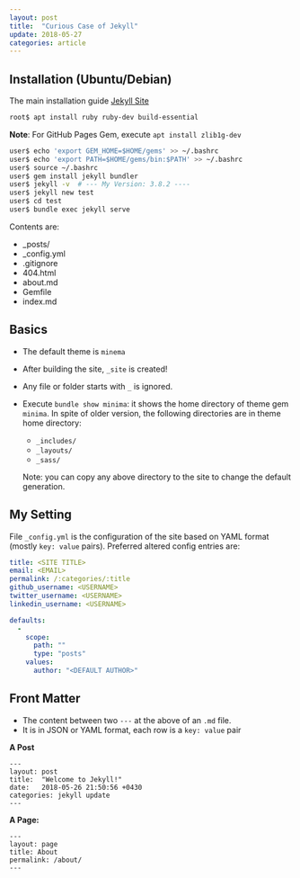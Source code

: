 ```yaml
---
layout: post
title:  "Curious Case of Jekyll"
update: 2018-05-27
categories: article
---
```


## Installation (Ubuntu/Debian)
The main installation guide [Jekyll Site](https://jekyllrb.com/docs/installation)
```sh
root$ apt install ruby ruby-dev build-essential
```
**Note**: For GitHub Pages Gem, execute `apt install zlib1g-dev`


```sh
user$ echo 'export GEM_HOME=$HOME/gems' >> ~/.bashrc
user$ echo 'export PATH=$HOME/gems/bin:$PATH' >> ~/.bashrc
user$ source ~/.bashrc
user$ gem install jekyll bundler
user$ jekyll -v  # --- My Version: 3.8.2 ----
user$ jekyll new test
user$ cd test
user$ bundle exec jekyll serve
```
Contents are:
- _posts/
- _config.yml
- .gitignore
- 404.html
- about.md
- Gemfile
- index.md


## Basics
- The default theme is `minema`
- After building the site, `_site` is created!
- Any file or folder starts with `_` is ignored.
- Execute `bundle show minima`: it shows the home directory of theme gem `minima`.
In spite of older version, the following directories are in theme home directory:
  - `_includes/`
  - `_layouts/`
  - `_sass/`
  
  Note: you can copy any above directory to the site to change the default generation.

## My Setting
File `_config.yml` is the configuration of the site based on YAML format (mostly `key: value` pairs). Preferred altered config entries are:

```yml
title: <SITE TITLE>
email: <EMAIL>
permalink: /:categories/:title
github_username: <USERNAME>
twitter_username: <USERNAME>
linkedin_username: <USERNAME>

defaults:
  -
    scope:
      path: ""
      type: "posts"
    values:
      author: "<DEFAULT AUTHOR>"
```

## Front Matter
- The content between two `---` at the above of an `.md` file.
- It is in JSON or YAML format, each row is a `key: value` pair

**A Post**
```
---
layout: post
title:  "Welcome to Jekyll!"
date:   2018-05-26 21:50:56 +0430
categories: jekyll update
---
```

**A Page:**
```
---
layout: page
title: About
permalink: /about/
---
```
